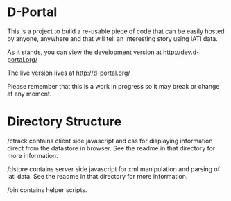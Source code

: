 D-Portal
====================

This is a project to build a re-usable piece of code that can be 
easily hosted by anyone, anywhere and that will tell an interesting 
story using IATI data.

As it stands, you can view the development version at
http://dev.d-portal.org/

The live version lives at
http://d-portal.org/

Please remember that this is a work in progress so it may break or
change at any moment.


Directory Structure
===================

/ctrack contains client side javascript and css for displaying 
information direct from the datastore in browser. See the readme in 
that directory for more information.

/dstore contains server side javascript for xml manipulation and 
parsing of iati data.  See the readme in that directory for more 
information.

/bin contains helper scripts.
